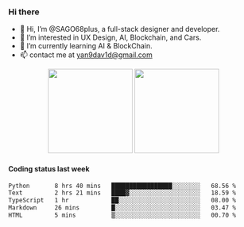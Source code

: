 
### Hi there 

- 👋 Hi, I’m @SAGO68plus, a full-stack designer and developer.
- 👀 I’m interested in UX Design, AI, Blockchain, and Cars.
- 🌱 I’m currently learning AI & BlockChain.
- 📫 contact me at yan9dav1d@gmail.com
<div align="center">
  <span>  </span>
  <img height="170px" src="https://github-readme-stats.vercel.app/api?username=SAGO68plus" />
  <span>  </span>
  <img height="170px" src="https://github-readme-stats.vercel.app/api/top-langs/?username=SAGO68plus&layout=compact&langs_count=8" />
  <span>  </span>
</div>

#### Coding status last week
<!--START_SECTION:waka-->

```txt
Python       8 hrs 40 mins   █████████████████░░░░░░░░   68.56 %
Text         2 hrs 21 mins   ████▓░░░░░░░░░░░░░░░░░░░░   18.59 %
TypeScript   1 hr            ██░░░░░░░░░░░░░░░░░░░░░░░   08.00 %
Markdown     26 mins         █░░░░░░░░░░░░░░░░░░░░░░░░   03.47 %
HTML         5 mins          ▒░░░░░░░░░░░░░░░░░░░░░░░░   00.70 %
```

<!--END_SECTION:waka-->
